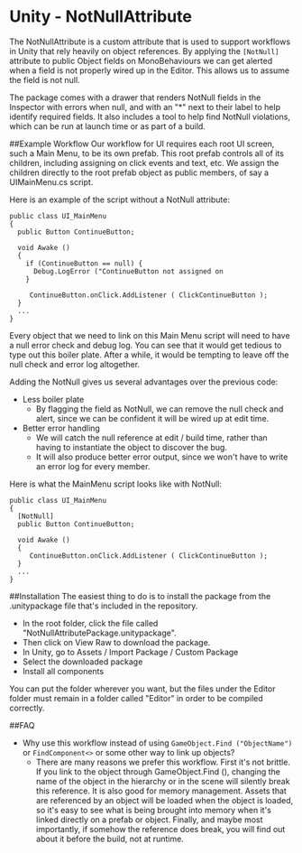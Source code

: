# Unity - NotNullAttribute

The NotNullAttribute is a custom attribute that is used to support workflows in Unity that rely heavily on object references. By applying the `[NotNull]` attribute to public Object fields on MonoBehaviours we can get alerted when a field is not properly wired up in the Editor. This allows us to assume the field is not null.

The package comes with a drawer that renders NotNull fields in the Inspector with errors when null, and with an "*" next to their label to help identify required fields. It also includes a tool to help find NotNull violations, which can be run at launch time or as part of a build.

##Example Workflow
Our workflow for UI requires each root UI screen, such a Main Menu, to be its own prefab. This root prefab controls all of its children, including assigning on click events and text, etc. We assign the children directly to the root prefab object as public members, of say a UIMainMenu.cs script.

Here is an example of the script without a NotNull attribute:

```
public class UI_MainMenu
{
  public Button ContinueButton;
  
  void Awake ()
  {
    if (ContinueButton == null) {
      Debug.LogError ("ContinueButton not assigned on 
    }
  
     ContinueButton.onClick.AddListener ( ClickContinueButton );
  }
  ...
}
```
Every object that we need to link on this Main Menu script will need to have a null error check and debug log. You can see that it would get tedious to type out this boiler plate. After a while, it would be tempting to leave off the null check and error log altogether.

Adding the NotNull gives us several advantages over the previous code:

* Less boiler plate
  * By flagging the field as NotNull, we can remove the null check and alert, since we can be confident it will be wired up at edit time. 
* Better error handling
  * We will catch the null reference at edit / build time, rather than having to instantiate the object to discover the bug. 
  * It will also produce better error output, since we won't have to write an error log for every member.

Here is what the MainMenu script looks like with NotNull:

```
public class UI_MainMenu
{
  [NotNull]
  public Button ContinueButton;
  
  void Awake ()
  {
     ContinueButton.onClick.AddListener ( ClickContinueButton );
  }
  ...
}
```

##Installation
The easiest thing to do is to install the package from the .unitypackage file that's included in the repository.
* In the root folder, click the file called "NotNullAttributePackage.unitypackage".
* Then click on View Raw to download the package.
* In Unity, go to Assets / Import Package / Custom Package
* Select the downloaded package
* Install all components

You can put the folder wherever you want, but the files under the Editor folder must remain in a folder called "Editor" in order to be compiled correctly.

##FAQ

* Why use this workflow instead of using `GameObject.Find ("ObjectName")` or `FindComponent<>` or some other way to link up objects?
  * There are many reasons we prefer this workflow. First it's not brittle. If you link to the object through GameObject.Find (), changing the name of the object in the hierarchy or in the scene will silently break this reference. It is also good for memory management. Assets that are referenced by an object will be loaded when the object is loaded, so it's easy to see what is being brought into memory when it's linked directly on a prefab or object. Finally, and maybe most importantly, if somehow the reference does break, you will find out about it before the build, not at runtime. 
